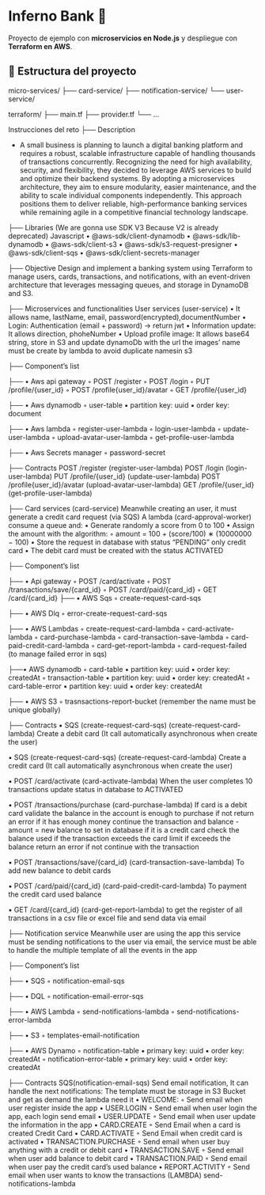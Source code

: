 # Inferno Bank 🏦

Proyecto de ejemplo con **microservicios en Node.js** y despliegue con **Terraform en AWS**.

## 📂 Estructura del proyecto

micro-services/
├── card-service/
├── notification-service/
└── user-service/

terraform/
├── main.tf
├── provider.tf
└── ...


Instrucciones del reto
├── Description
- A small business is planning to launch a digital banking platform and requires a robust,
scalable infrastructure capable of handling thousands of transactions concurrently.
Recognizing the need for high availability, security, and flexibility, they decided to
leverage AWS services to build and optimize their backend systems. By adopting a
microservices architecture, they aim to ensure modularity, easier maintenance, and the
ability to scale individual components independently. This approach positions them to
deliver reliable, high-performance banking services while remaining agile in a
competitive financial technology landscape.

├── Libraries (We are gonna use SDK V3 Because V2 is
already deprecated)
Javascript
• @aws-sdk/client-dynamodb
• @aws-sdk/lib-dynamodb
• @aws-sdk/client-s3
• @aws-sdk/s3-request-presigner
• @aws-sdk/client-sqs
• @aws-sdk/client-secrets-manager

├── Objective
Design and implement a banking system using Terraform to manage users, cards,
transactions, and notifications, with an event-driven architecture that leverages
messaging queues, and storage in DynamoDB and S3.

├── Microservices and functionalities
User services (user-service)
• It allows name, lastName, email, password(encrypted),documentNumber
• Login: Authentication (email + password) → return jwt
• Information update: It allows direction, phoheNumber
• Upload profile image: It allows base64 string, store in S3 and update dynamoDb with the url the images’ name must be create by lambda to avoid duplicate namesin s3

├── Component’s list

├── • Aws api gateway
◦ POST /register
◦ POST /login
◦ PUT /profile/{user_id}
◦ POST /profile{user_id}/avatar
◦ GET /profile/{user_id}

├── • Aws dynamodb
◦ user-table
▪ partition key: uuid
▪ order key: document

├── • Aws lambda
◦ register-user-lambda
◦ login-user-lambda
◦ update-user-lambda
◦ upload-avatar-user-lambda
◦ get-profile-user-lambda

├── • Aws Secrets manager
◦ password-secret

├── Contracts
POST /register (register-user-lambda)
POST /login (login-user-lambda)
PUT /profile/{user_id} (update-user-lambda)
POST /profile{user_id}/avatar (upload-avatar-user-lambda)
GET /profile/{user_id} (get-profile-user-lambda)

├──  Card services (card-service)
Meanwhile creating an user, it must generate a credit card request (via SQS)
A lambda (card-approval-worker) consume a queue and:
• Generate randomly a score from 0 to 100
• Assign the amount with the algorithm:
◦ amount = 100 + (score/100) ∗ (10000000 − 100)
• Store the request in database with status “PENDING” only credit card
• The debit card must be created with the status ACTIVATED

├── Component’s list

├── • Api gateway
◦ POST /card/activate
◦ POST /transactions/save/{card_id}
◦ POST /card/paid/{card_id}
◦ GET /card/{card_id}
├── • AWS Sqs
◦ create-request-card-sqs

├── • AWS Dlq
◦ error-create-request-card-sqs

├── • AWS Lambdas
◦ create-request-card-lambda
◦ card-activate-lambda
◦ card-purchase-lambda
◦ card-transaction-save-lambda
◦ card-paid-credit-card-lambda
◦ card-get-report-lambda
◦ card-request-failed (to manage failed error in sqs)

├──• AWS dynamodb
◦ card-table
▪ partition key: uuid
▪ order key: createdAt
◦ transaction-table
▪ partition key: uuid
▪ order key: createdAt
◦ card-table-error
▪ partition key: uuid
▪ order key: createdAt

├── • AWS S3
◦ trasnsactions-report-bucket (remember the name must be unique globally)

├── Contracts
▪ SQS (create-request-card-sqs) (create-request-card-lambda)
Create a debit card (It call automatically asynchronous when create the user)

▪ SQS (create-request-card-sqs) (create-request-card-lambda)
Create a credit card (It call automatically asynchronous when create the user)

▪ POST /card/activate (card-activate-lambda)
When the user completes 10 transactions update status in database to ACTIVATED

▪ POST /transactions/purchase (card-purchase-lambda)
If card is a debit card validate the balance in the account is enough to purchase if not
return an error
if it has enough money continue the transaction and balance - amount = new balance
to set in database
if it is a credit card check the balance used if the transaction exceeds the card limit if
exceeds the balance return an error if not continue with the transaction

▪ POST /transactions/save/{card_id} (card-transaction-save-lambda)
To add new balance to debit cards

▪ POST /card/paid/{card_id} (card-paid-credit-card-lambda)
To payment the credit card used balance

▪ GET /card/{card_id} (card-get-report-lambda)
to get the register of all transactions in a csv file or excel file and send data via email

├──  Notification service
Meanwhile user are using the app this service must be sending notifications to the user
via email, the service must be able to handle the multiple template of all the events in
the app

├──  Component’s list

├──  • SQS
◦ notification-email-sqs

├── • DQL
◦ notification-email-error-sqs

├── • AWS Lambda
◦ send-notifications-lambda
◦ send-notifications-error-lambda

├── • S3
◦ templates-email-notification

├── • AWS Dynamo
◦ notification-table
▪ primary key: uuid
▪ order key: createdAt
◦ notification-error-table
▪ primary key: uuid
▪ order key: createdAt

├── Contracts
SQS(notification-email-sqs)
Send email notification, It can handle the next notifications:
The template must be storage in S3 Bucket and get as demand the lambda need it
• WELCOME:
◦ Send email when user register inside the app
• USER.LOGIN
◦ Send email when user login the app, each login send email
• USER.UPDATE
◦ Send email when user update the information in the app
• CARD.CREATE
◦ Send Email when a card is created Credit Card
• CARD.ACTIVATE
◦ Send Email when credit card is activated
• TRANSACTION.PURCHASE
◦ Send email when user buy anything with a credit or debit card
• TRANSACTION.SAVE
◦ Send email when user add balance to debit card
• TRANSACTION.PAID
◦ Send email when user pay the credit card’s used balance
• REPORT.ACTIVITY
◦ Send email when user wants to know the transactions
(LAMBDA) send-notifications-lambda
